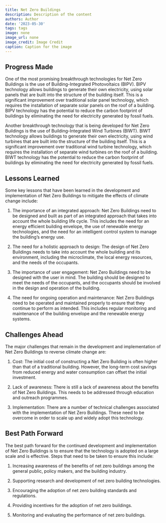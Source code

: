 ```yaml
---
title: Net Zero Buildings
description: Description of the content
authors: Author
date: '2023-05-30'
tags: tags
image: none
image_url: none
image_credit: Image Credit
caption: Caption for the image
---
```


## Progress Made

One of the most promising breakthrough technologies for Net Zero Buildings is the use of Building-Integrated Photovoltaics (BIPV). BIPV technology allows buildings to generate their own electricity, using solar panels that are built into the structure of the building itself. This is a significant improvement over traditional solar panel technology, which requires the installation of separate solar panels on the roof of a building. BIPV technology has the potential to reduce the carbon footprint of buildings by eliminating the need for electricity generated by fossil fuels.

Another breakthrough technology that is being developed for Net Zero Buildings is the use of Building-Integrated Wind Turbines (BIWT). BIWT technology allows buildings to generate their own electricity, using wind turbines that are built into the structure of the building itself. This is a significant improvement over traditional wind turbine technology, which requires the installation of separate wind turbines on the roof of a building. BIWT technology has the potential to reduce the carbon footprint of buildings by eliminating the need for electricity generated by fossil fuels.

## Lessons Learned

Some key lessons that have been learned in the development and implementation of Net Zero Buildings to mitigate the effects of climate change include:

1. The importance of an integrated approach: Net Zero Buildings need to be designed and built as part of an integrated approach that takes into account the whole building life cycle. This includes the need for an energy efficient building envelope, the use of renewable energy technologies, and the need for an intelligent control system to manage the building’s energy use.

2. The need for a holistic approach to design: The design of Net Zero Buildings needs to take into account the whole building and its environment, including the microclimate, the local energy resources, and the needs of the occupants.

3. The importance of user engagement: Net Zero Buildings need to be designed with the user in mind. The building should be designed to meet the needs of the occupants, and the occupants should be involved in the design and operation of the building.

4. The need for ongoing operation and maintenance: Net Zero Buildings need to be operated and maintained properly to ensure that they continue to perform as intended. This includes regular monitoring and maintenance of the building envelope and the renewable energy systems.

## Challenges Ahead

The major challenges that remain in the development and implementation of Net Zero Buildings to reverse climate change are:

1. Cost: The initial cost of constructing a Net Zero Building is often higher than that of a traditional building. However, the long-term cost savings from reduced energy and water consumption can offset the initial investment.

2. Lack of awareness: There is still a lack of awareness about the benefits of Net Zero Buildings. This needs to be addressed through education and outreach programmes.

3. Implementation: There are a number of technical challenges associated with the implementation of Net Zero Buildings. These need to be overcome in order to scale up and widely adopt this technology.

## Best Path Forward

The best path forward for the continued development and implementation of Net Zero Buildings is to ensure that the technology is adopted on a large scale and is effective. Steps that need to be taken to ensure this include:

1. Increasing awareness of the benefits of net zero buildings among the general public, policy makers, and the building industry.

2. Supporting research and development of net zero building technologies.

3. Encouraging the adoption of net zero building standards and regulations.

4. Providing incentives for the adoption of net zero buildings.

5. Monitoring and evaluating the performance of net zero buildings.
